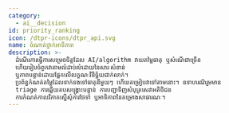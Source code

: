 ```yaml
---
category:
  - ai__decision
id: priority_ranking
icon: /dtpr-icons/dtpr_api.svg
name: ចំណាត់ថ្នាក់អាទិភាព
description: >-
  ដំណើរការធ្វើការសម្រេចចិត្តដែល AI/algorithm វាយតម្លៃធាតុ ឬសំណើជាច្រើន
  ហើយរៀបចំពួកវាតាមលំដាប់លំដោយនៃសារៈសំខាន់
  ឬភាពបន្ទាន់ដោយផ្អែកលើលក្ខណៈវិនិច្ឆ័យជាក់លាក់។
  ប្រព័ន្ធកំណត់តម្លៃដែលទាក់ទងទៅធាតុនីមួយៗ ហើយតម្រៀបវាទៅតាមនោះ។ ឧទាហរណ៏រួមមាន
  triage ការឆ្លើយតបសង្គ្រោះបន្ទាន់ ការបញ្ជាទិញសំបុត្រសេវាអតិថិជន
  ការកំណត់កាលវិភាគស្នើសុំការថែទាំ ឬអាទិភាពនៃគម្រោងសាធារណៈ។
---
```


